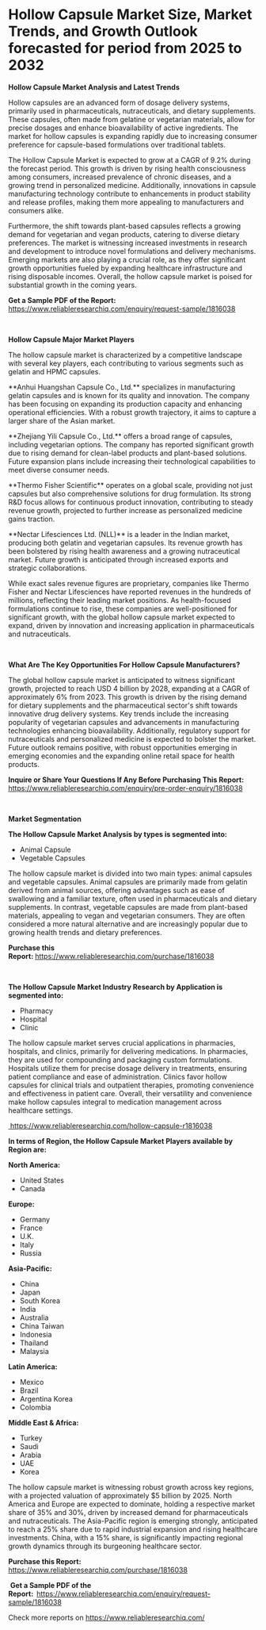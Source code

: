 <p><h1>Hollow Capsule Market Size, Market Trends, and Growth Outlook forecasted for period from 2025 to 2032</h1></p><p><strong>Hollow Capsule Market Analysis and Latest Trends</strong></p>
<p><p>Hollow capsules are an advanced form of dosage delivery systems, primarily used in pharmaceuticals, nutraceuticals, and dietary supplements. These capsules, often made from gelatine or vegetarian materials, allow for precise dosages and enhance bioavailability of active ingredients. The market for hollow capsules is expanding rapidly due to increasing consumer preference for capsule-based formulations over traditional tablets.</p><p>The Hollow Capsule Market is expected to grow at a CAGR of 9.2% during the forecast period. This growth is driven by rising health consciousness among consumers, increased prevalence of chronic diseases, and a growing trend in personalized medicine. Additionally, innovations in capsule manufacturing technology contribute to enhancements in product stability and release profiles, making them more appealing to manufacturers and consumers alike.</p><p>Furthermore, the shift towards plant-based capsules reflects a growing demand for vegetarian and vegan products, catering to diverse dietary preferences. The market is witnessing increased investments in research and development to introduce novel formulations and delivery mechanisms. Emerging markets are also playing a crucial role, as they offer significant growth opportunities fueled by expanding healthcare infrastructure and rising disposable incomes. Overall, the hollow capsule market is poised for substantial growth in the coming years.</p></p>
<p><strong>Get a Sample PDF of the Report:&nbsp;</strong> <a href="https://www.reliableresearchiq.com/enquiry/request-sample/1816038?utm_campaign=2732&utm_medium=2&utm_source=Github&utm_content=ia&utm_term=08032025&utm_id=hollow-capsule">https://www.reliableresearchiq.com/enquiry/request-sample/1816038</a></p>
<p>&nbsp;</p>
<p><strong>Hollow Capsule Major Market Players</strong></p>
<p><p>The hollow capsule market is characterized by a competitive landscape with several key players, each contributing to various segments such as gelatin and HPMC capsules. </p><p>**Anhui Huangshan Capsule Co., Ltd.** specializes in manufacturing gelatin capsules and is known for its quality and innovation. The company has been focusing on expanding its production capacity and enhancing operational efficiencies. With a robust growth trajectory, it aims to capture a larger share of the Asian market.</p><p>**Zhejiang Yili Capsule Co., Ltd.** offers a broad range of capsules, including vegetarian options. The company has reported significant growth due to rising demand for clean-label products and plant-based solutions. Future expansion plans include increasing their technological capabilities to meet diverse consumer needs.</p><p>**Thermo Fisher Scientific** operates on a global scale, providing not just capsules but also comprehensive solutions for drug formulation. Its strong R&D focus allows for continuous product innovation, contributing to steady revenue growth, projected to further increase as personalized medicine gains traction.</p><p>**Nectar Lifesciences Ltd. (NLL)** is a leader in the Indian market, producing both gelatin and vegetarian capsules. Its revenue growth has been bolstered by rising health awareness and a growing nutraceutical market. Future growth is anticipated through increased exports and strategic collaborations.</p><p>While exact sales revenue figures are proprietary, companies like Thermo Fisher and Nectar Lifesciences have reported revenues in the hundreds of millions, reflecting their leading market positions. As health-focused formulations continue to rise, these companies are well-positioned for significant growth, with the global hollow capsule market expected to expand, driven by innovation and increasing application in pharmaceuticals and nutraceuticals.</p></p>
<p>&nbsp;</p>
<p><strong>What Are The Key Opportunities For Hollow Capsule Manufacturers?</strong></p>
<p><p>The global hollow capsule market is anticipated to witness significant growth, projected to reach USD 4 billion by 2028, expanding at a CAGR of approximately 6% from 2023. This growth is driven by the rising demand for dietary supplements and the pharmaceutical sector's shift towards innovative drug delivery systems. Key trends include the increasing popularity of vegetarian capsules and advancements in manufacturing technologies enhancing bioavailability. Additionally, regulatory support for nutraceuticals and personalized medicine is expected to bolster the market. Future outlook remains positive, with robust opportunities emerging in emerging economies and the expanding online retail space for health products.</p></p>
<p><strong>Inquire or Share Your Questions If Any Before Purchasing This Report:</strong> <a href="https://www.reliableresearchiq.com/enquiry/pre-order-enquiry/1816038?utm_campaign=2732&utm_medium=2&utm_source=Github&utm_content=ia&utm_term=08032025&utm_id=hollow-capsule">https://www.reliableresearchiq.com/enquiry/pre-order-enquiry/1816038</a></p>
<p>&nbsp;</p>
<p><strong>Market Segmentation</strong></p>
<p><strong>The Hollow Capsule Market Analysis by types is segmented into:</strong></p>
<p><ul><li>Animal Capsule</li><li>Vegetable Capsules</li></ul></p>
<p><p>The hollow capsule market is divided into two main types: animal capsules and vegetable capsules. Animal capsules are primarily made from gelatin derived from animal sources, offering advantages such as ease of swallowing and a familiar texture, often used in pharmaceuticals and dietary supplements. In contrast, vegetable capsules are made from plant-based materials, appealing to vegan and vegetarian consumers. They are often considered a more natural alternative and are increasingly popular due to growing health trends and dietary preferences.</p></p>
<p><strong>Purchase this Report:&nbsp;</strong><a href="https://www.reliableresearchiq.com/purchase/1816038?utm_campaign=2732&utm_medium=2&utm_source=Github&utm_content=ia&utm_term=08032025&utm_id=hollow-capsule">https://www.reliableresearchiq.com/purchase/1816038</a></p>
<p>&nbsp;</p>
<p><strong>The Hollow Capsule Market Industry Research by Application is segmented into:</strong></p>
<p><ul><li>Pharmacy</li><li>Hospital</li><li>Clinic</li></ul></p>
<p><p>The hollow capsule market serves crucial applications in pharmacies, hospitals, and clinics, primarily for delivering medications. In pharmacies, they are used for compounding and packaging custom formulations. Hospitals utilize them for precise dosage delivery in treatments, ensuring patient compliance and ease of administration. Clinics favor hollow capsules for clinical trials and outpatient therapies, promoting convenience and effectiveness in patient care. Overall, their versatility and convenience make hollow capsules integral to medication management across healthcare settings.</p></p>
<p><a href="https://www.reliableresearchiq.com/hollow-capsule-r1816038?utm_campaign=2732&utm_medium=2&utm_source=Github&utm_content=ia&utm_term=08032025&utm_id=hollow-capsule">&nbsp;https://www.reliableresearchiq.com/hollow-capsule-r1816038</a></p>
<p><strong>In terms of Region, the Hollow Capsule Market Players available by Region are:</strong></p>
<p>
    <p> <strong> North America: </strong>
        <ul>
            <li>United States</li>
            <li>Canada</li>
        </ul>
        </p> 
    <p> <strong> Europe: </strong>
        <ul>
            <li>Germany</li>
            <li>France</li>
            <li>U.K.</li>
            <li>Italy</li>
            <li>Russia</li>
        </ul>
        </p> 
    <p> <strong> Asia-Pacific: </strong>
        <ul>
            <li>China</li>
            <li>Japan</li>
            <li>South Korea</li>
            <li>India</li>
            <li>Australia</li>
            <li>China Taiwan</li>
            <li>Indonesia</li>
            <li>Thailand</li>
            <li>Malaysia</li>
        </ul>
        </p> 
    <p> <strong> Latin America: </strong>
        <ul>
            <li>Mexico</li>
            <li>Brazil</li>
            <li>Argentina Korea</li>
            <li>Colombia</li>
        </ul>
        </p> 
    <p> <strong> Middle East & Africa: </strong>
        <ul>
            <li>Turkey</li>
            <li>Saudi</li>
            <li>Arabia</li>
            <li>UAE</li>
            <li>Korea</li>
        </ul>
    </p>
    </p>
<p><p>The hollow capsule market is witnessing robust growth across key regions, with a projected valuation of approximately $5 billion by 2025. North America and Europe are expected to dominate, holding a respective market share of 35% and 30%, driven by increased demand for pharmaceuticals and nutraceuticals. The Asia-Pacific region is emerging strongly, anticipated to reach a 25% share due to rapid industrial expansion and rising healthcare investments. China, with a 15% share, is significantly impacting regional growth dynamics through its burgeoning healthcare sector.</p></p>
<p><strong>Purchase this Report: </strong><a href="https://www.reliableresearchiq.com/purchase/1816038?utm_campaign=2732&utm_medium=2&utm_source=Github&utm_content=ia&utm_term=08032025&utm_id=hollow-capsule">https://www.reliableresearchiq.com/purchase/1816038</a></p>
<p>&nbsp;<strong>Get a Sample PDF of the Report:&nbsp;&nbsp;</strong><a href="https://www.reliableresearchiq.com/enquiry/request-sample/1816038?utm_campaign=2732&utm_medium=2&utm_source=Github&utm_content=ia&utm_term=08032025&utm_id=hollow-capsule">https://www.reliableresearchiq.com/enquiry/request-sample/1816038</a></p>
<p><strong></strong></p>
<p>Check more reports on <a href="https://www.reliableresearchiq.com/?utm_campaign=2732&utm_medium=2&utm_source=Github&utm_content=ia&utm_term=08032025&utm_id=hollow-capsule">https://www.reliableresearchiq.com/</a></p>